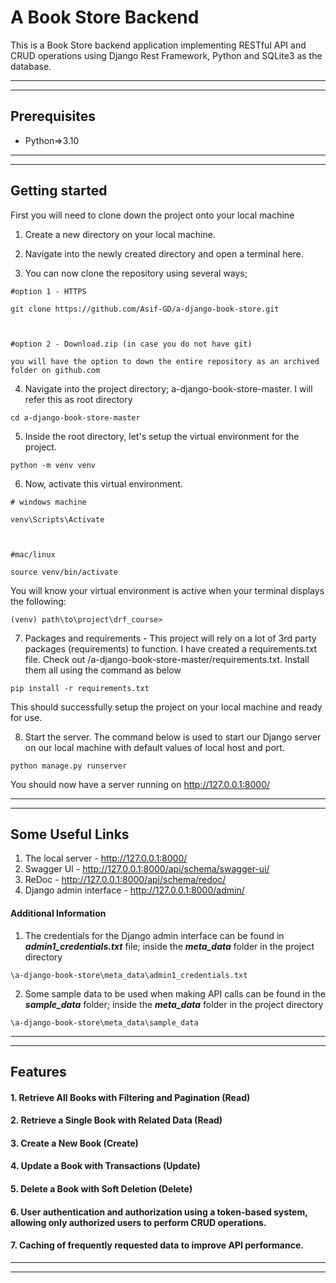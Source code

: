 # A Book Store Backend

This is a Book Store backend application implementing RESTful API and CRUD operations using Django Rest Framework, Python and SQLite3 as the database.

***
***
## Prerequisites

- Python=>3.10

***
***
## Getting started

First you will need to clone down the project onto your local machine

1) Create a new directory on your local machine. 

  

2) Navigate into the newly created directory and open a terminal here.

  

3) You can now clone the repository using several ways;

```
#option 1 - HTTPS

git clone https://github.com/Asif-GD/a-django-book-store.git



#option 2 - Download.zip (in case you do not have git)

you will have the option to down the entire repository as an archived folder on github.com
```



4) Navigate into the project directory; a-django-book-store-master. I will refer this as root directory

```
cd a-django-book-store-master
```



5) Inside the root directory, let's setup the virtual environment for the project.

```
python -m venv venv
```



6) Now, activate this virtual environment.

```
# windows machine

venv\Scripts\Activate

  

#mac/linux

source venv/bin/activate
```

You will know your virtual environment is active when your terminal displays the following:

```
(venv) path\to\project\drf_course>
```



7) Packages and requirements - This project will rely on a lot of 3rd party packages (requirements) to function. I have created a requirements.txt file. Check out /a-django-book-store-master/requirements.txt. Install them all using the command as below

```
pip install -r requirements.txt
```

This should successfully setup the project on your local machine and ready for use.



8) Start the server. The command below is used to start our Django server on our local machine with default values of local host and port.

```
python manage.py runserver
```

You should now have a server running on http://127.0.0.1:8000/

***
***
## Some Useful Links  
  
1. The local server - http://127.0.0.1:8000/ 
2. Swagger UI - http://127.0.0.1:8000/api/schema/swagger-ui/
3. ReDoc - http://127.0.0.1:8000/api/schema/redoc/
4. Django admin interface - http://127.0.0.1:8000/admin/

#### Additional Information
1. The credentials for the Django admin interface can be found in ***admin1_credentials.txt*** file; inside the ***meta_data*** folder
 in the project directory

```
\a-django-book-store\meta_data\admin1_credentials.txt
```

2. Some sample data to be used when making API calls can be found in the ***sample_data*** folder; inside the ***meta_data*** folder
 in the project directory

```
\a-django-book-store\meta_data\sample_data
```

***  
***
## Features 
  
#### 1. Retrieve All Books with Filtering and Pagination (Read) 
#### 2. Retrieve a Single Book with Related Data (Read)
#### 3. Create a New Book (Create)
#### 4. Update a Book with Transactions (Update)
#### 5. Delete a Book with Soft Deletion (Delete)
#### 6. User authentication and authorization using a token-based system, allowing only authorized users to perform CRUD operations.
#### 7. Caching of frequently requested data to improve API performance.

***  
***
